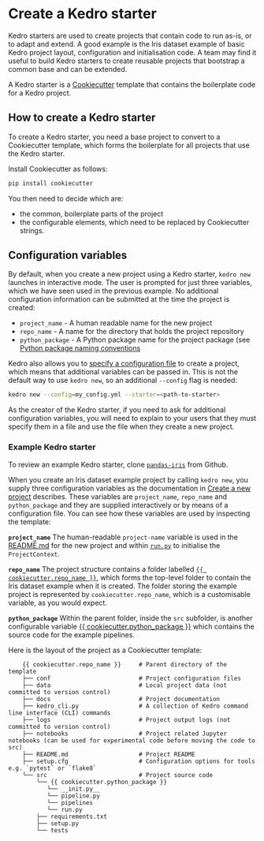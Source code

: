 
# Create a Kedro starter

Kedro starters are used to create projects that contain code to run as-is, or to adapt and extend. A good example is the Iris dataset example of basic Kedro project layout, configuration and initialisation code. A team may find it useful to build Kedro starters to create reusable projects that bootstrap a common base and can be extended.

A Kedro starter is a [Cookiecutter](https://cookiecutter.readthedocs.io/en/1.7.2/) template that contains the boilerplate code for a Kedro project.

## How to create a Kedro starter

To create a Kedro starter, you need a base project to convert to a Cookiecutter template, which forms the boilerplate for all projects that use the Kedro starter.

Install Cookiecutter as follows:

```bash
pip install cookiecutter
```

You then need to decide which are:

* the common, boilerplate parts of the project
* the configurable elements, which need to be replaced by Cookiecutter strings.

## Configuration variables

By default, when you create a new project using a Kedro starter, `kedro new` launches in interactive mode. The user is prompted for just three variables, which we have seen used in the previous example. No additional configuration information can be submitted at the time the project is created:

* `project_name` - A human readable name for the new project
* `repo_name` - A name for the directory that holds the project repository
* `python_package` - A Python package name for the project package (see [Python package naming conventions](https://www.python.org/dev/peps/pep-0008/#package-and-module-names)

Kedro also allows you to [specify a configuration file](../02_get_started/04_new_project.md) to create a project, which means that additional variables can be passed in. This is not the default way to use `kedro new`, so an additional `--config` flag is needed:

```bash
kedro new --config=my_config.yml --starter=<path-to-starter>
```

As the creator of the Kedro starter, if you need to ask for additional configuration variables, you will need to explain to your users that they must specify them in a file and use the file when they create a new project.

### Example Kedro starter

To review an example Kedro starter, clone [`pandas-iris`](https://github.com/quantumblacklabs/kedro-starter-pandas-iris) from Github.

When you create an Iris dataset example project by calling `kedro new`, you supply three configuration variables as the documentation in [Create a new project](../02_get_started/04_new_project.md) describes. These variables are `project_name`, `repo_name` and `python_package` and they are supplied interactively or by means of a configuration file. You can see how these variables are used by inspecting the template:

**`project_name`**
The human-readable `project-name` variable is used in the [README.md](https://github.com/quantumblacklabs/kedro-starter-pandas-iris/blob/master/%7B%7B%20cookiecutter.repo_name%20%7D%7D/README.md) for the new project and within [`run.py`](https://github.com/quantumblacklabs/kedro-starter-pandas-iris/blob/master/%7B%7B%20cookiecutter.repo_name%20%7D%7D/src/%7B%7B%20cookiecutter.python_package%20%7D%7D/run.py) to initialise the `ProjectContext`.

**`repo_name`**
The project structure contains a folder labelled [`{{ cookiecutter.repo_name }}`](https://github.com/quantumblacklabs/kedro-starter-pandas-iris/tree/master/%7B%7B%20cookiecutter.repo_name%20%7D%7D), which forms the top-level folder to contain the Iris dataset example when it is created. The folder storing the example project is represented by `cookiecutter.repo_name`, which is a customisable variable, as you would expect.

**`python_package`**
Within the parent folder, inside the `src` subfolder, is another configurable variable [{{ cookiecutter.python_package }}](https://github.com/quantumblacklabs/kedro-starter-pandas-iris/tree/master/%7B%7B%20cookiecutter.repo_name%20%7D%7D/src/%7B%7B%20cookiecutter.python_package%20%7D%7D) which contains the source code for the example pipelines.

Here is the layout of the project as a Cookiecutter template:

```
    {{ cookiecutter.repo_name }}     # Parent directory of the template
    ├── conf                         # Project configuration files
    ├── data                         # Local project data (not committed to version control)
    ├── docs                         # Project documentation
    ├── kedro_cli.py                 # A collection of Kedro command line interface (CLI) commands
    ├── logs                         # Project output logs (not committed to version control)
    ├── notebooks                    # Project related Jupyter notebooks (can be used for experimental code before moving the code to src)
    ├── README.md                    # Project README
    ├── setup.cfg                    # Configuration options for tools e.g. `pytest` or `flake8`
    └── src                          # Project source code
        └── {{ cookiecutter.python_package }}
           └── __init.py__
           └── pipeline.py
           └── pipelines
           └── run.py
        ├── requirements.txt
        ├── setup.py
        └── tests
```

<!--TO DO: Add something here about how the variables passed in at the time the project is created are used by Cookiecutter to create the project. Give the cookiecutter.json file?-->
